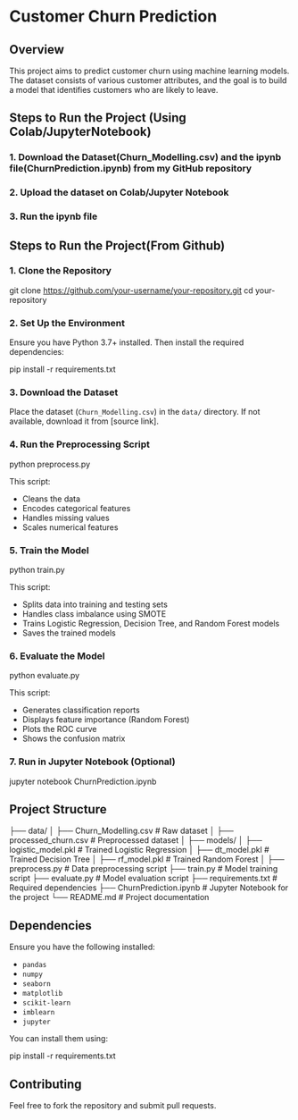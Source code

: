 # Customer Churn Prediction

## Overview
This project aims to predict customer churn using machine learning models. The dataset consists of various customer attributes, and the goal is to build a model that identifies customers who are likely to leave.

## Steps to Run the Project (Using Colab/JupyterNotebook)
### 1. Download the Dataset(Churn_Modelling.csv) and the ipynb file(ChurnPrediction.ipynb) from my GitHub repository

### 2. Upload the dataset on Colab/Jupyter Notebook

### 3. Run the ipynb file


## Steps to Run the Project(From Github)
### 1. Clone the Repository

git clone https://github.com/your-username/your-repository.git
cd your-repository


### 2. Set Up the Environment
Ensure you have Python 3.7+ installed. Then install the required dependencies:

pip install -r requirements.txt


### 3. Download the Dataset
Place the dataset (`Churn_Modelling.csv`) in the `data/` directory. If not available, download it from [source link].

### 4. Run the Preprocessing Script

python preprocess.py

This script:
- Cleans the data
- Encodes categorical features
- Handles missing values
- Scales numerical features

### 5. Train the Model

python train.py

This script:
- Splits data into training and testing sets
- Handles class imbalance using SMOTE
- Trains Logistic Regression, Decision Tree, and Random Forest models
- Saves the trained models

### 6. Evaluate the Model

python evaluate.py

This script:
- Generates classification reports
- Displays feature importance (Random Forest)
- Plots the ROC curve
- Shows the confusion matrix

### 7. Run in Jupyter Notebook (Optional)

jupyter notebook ChurnPrediction.ipynb


## Project Structure

├── data/
│   ├── Churn_Modelling.csv  # Raw dataset
│   ├── processed_churn.csv  # Preprocessed dataset
│
├── models/
│   ├── logistic_model.pkl   # Trained Logistic Regression
│   ├── dt_model.pkl         # Trained Decision Tree
│   ├── rf_model.pkl         # Trained Random Forest
│
├── preprocess.py            # Data preprocessing script
├── train.py                 # Model training script
├── evaluate.py              # Model evaluation script
├── requirements.txt         # Required dependencies
├── ChurnPrediction.ipynb    # Jupyter Notebook for the project
└── README.md                # Project documentation


## Dependencies
Ensure you have the following installed:
- `pandas`
- `numpy`
- `seaborn`
- `matplotlib`
- `scikit-learn`
- `imblearn`
- `jupyter`

You can install them using:

pip install -r requirements.txt


## Contributing
Feel free to fork the repository and submit pull requests.



